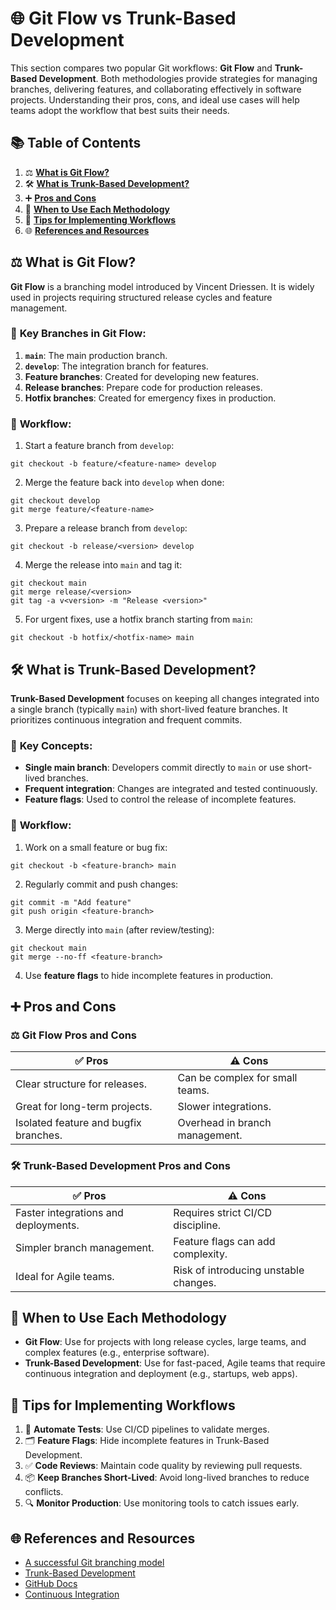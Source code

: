 # 🌐 **Git Flow vs Trunk-Based Development**

This section compares two popular Git workflows: **Git Flow** and **Trunk-Based Development**. Both methodologies provide strategies for managing branches, delivering features, and collaborating effectively in software projects. Understanding their pros, cons, and ideal use cases will help teams adopt the workflow that best suits their needs.

## 📚 **Table of Contents**
1. ⚖️ [**What is Git Flow?**](#-what-is-git-flow)
2. 🛠️ [**What is Trunk-Based Development?**](#-what-is-trunk-based-development)
3. ➕ [**Pros and Cons**](#-pros-and-cons)
4. 📝 [**When to Use Each Methodology**](#-when-to-use-each-methodology)
5. 🚀 [**Tips for Implementing Workflows**](#-tips-for-implementing-workflows)
6. 🌐 [**References and Resources**](#-references-and-resources)

## ⚖️ **What is Git Flow?**

**Git Flow** is a branching model introduced by Vincent Driessen. It is widely used in projects requiring structured release cycles and feature management.

### 🔄 **Key Branches in Git Flow:**
1. **`main`**: The main production branch.
2. **`develop`**: The integration branch for features.
3. **Feature branches**: Created for developing new features.
4. **Release branches**: Prepare code for production releases.
5. **Hotfix branches**: Created for emergency fixes in production.

### 🚀 **Workflow:**
1. Start a feature branch from `develop`:
```
git checkout -b feature/<feature-name> develop
```
2. Merge the feature back into `develop` when done:
```
git checkout develop
git merge feature/<feature-name>
```
3. Prepare a release branch from `develop`:
```
git checkout -b release/<version> develop
```
4. Merge the release into `main` and tag it:
```
git checkout main
git merge release/<version>
git tag -a v<version> -m "Release <version>"
```
5. For urgent fixes, use a hotfix branch starting from `main`:
```
git checkout -b hotfix/<hotfix-name> main
```

## 🛠️ **What is Trunk-Based Development?**

**Trunk-Based Development** focuses on keeping all changes integrated into a single branch (typically `main`) with short-lived feature branches. It prioritizes continuous integration and frequent commits.

### 🔑 **Key Concepts:**
- **Single main branch**: Developers commit directly to `main` or use short-lived branches.
- **Frequent integration**: Changes are integrated and tested continuously.
- **Feature flags**: Used to control the release of incomplete features.

### 🚀 **Workflow:**
1. Work on a small feature or bug fix:
```
git checkout -b <feature-branch> main
```
2. Regularly commit and push changes:
```
git commit -m "Add feature"
git push origin <feature-branch>
```
3. Merge directly into `main` (after review/testing):
```
git checkout main
git merge --no-ff <feature-branch>
```
4. Use **feature flags** to hide incomplete features in production.

## ➕ **Pros and Cons**

### ⚖️ **Git Flow Pros and Cons**
| ✅ Pros                             | ⚠️ Cons                         |
|-------------------------------------|---------------------------------|
| Clear structure for releases.       | Can be complex for small teams. |
| Great for long-term projects.       | Slower integrations.            |
| Isolated feature and bugfix branches.| Overhead in branch management.  |

### 🛠️ **Trunk-Based Development Pros and Cons**
| ✅ Pros                                | ⚠️ Cons                              |
|----------------------------------------|--------------------------------------|
| Faster integrations and deployments.   | Requires strict CI/CD discipline.    |
| Simpler branch management.             | Feature flags can add complexity.    |
| Ideal for Agile teams.                 | Risk of introducing unstable changes.|

## 📝 **When to Use Each Methodology**

- **Git Flow**: Use for projects with long release cycles, large teams, and complex features (e.g., enterprise software).
- **Trunk-Based Development**: Use for fast-paced, Agile teams that require continuous integration and deployment (e.g., startups, web apps).

## 🚀 **Tips for Implementing Workflows**

1. 🔄 **Automate Tests**: Use CI/CD pipelines to validate merges.
2. 🗂️ **Feature Flags**: Hide incomplete features in Trunk-Based Development.
3. ✅ **Code Reviews**: Maintain code quality by reviewing pull requests.
4. 📦 **Keep Branches Short-Lived**: Avoid long-lived branches to reduce conflicts.
5. 🔍 **Monitor Production**: Use monitoring tools to catch issues early.

## 🌐 **References and Resources**
- [A successful Git branching model](https://nvie.com/posts/a-successful-git-branching-model/)
- [Trunk-Based Development](https://trunkbaseddevelopment.com/)
- [GitHub Docs](https://docs.github.com/)
- [Continuous Integration](https://martinfowler.com/articles/continuousIntegration.html)